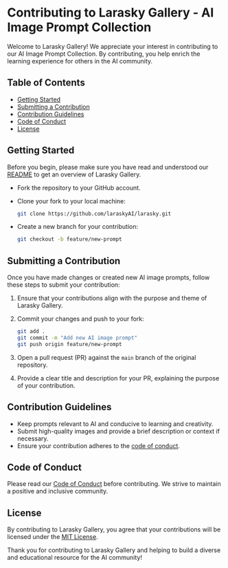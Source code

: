 # Contributing to Larasky Gallery - AI Image Prompt Collection

Welcome to Larasky Gallery! We appreciate your interest in contributing to our AI Image Prompt Collection. By contributing, you help enrich the learning experience for others in the AI community.

## Table of Contents
- [Getting Started](#getting-started)
- [Submitting a Contribution](#submitting-a-contribution)
- [Contribution Guidelines](#contribution-guidelines)
- [Code of Conduct](#code-of-conduct)
- [License](#license)

## Getting Started

Before you begin, please make sure you have read and understood our [README](README.md) to get an overview of Larasky Gallery.

- Fork the repository to your GitHub account.
- Clone your fork to your local machine:

    ```bash
    git clone https://github.com/laraskyAI/larasky.git
    ```

- Create a new branch for your contribution:

    ```bash
    git checkout -b feature/new-prompt
    ```

## Submitting a Contribution

Once you have made changes or created new AI image prompts, follow these steps to submit your contribution:

1. Ensure that your contributions align with the purpose and theme of Larasky Gallery.
2. Commit your changes and push to your fork:

    ```bash
    git add .
    git commit -m "Add new AI image prompt"
    git push origin feature/new-prompt
    ```

3. Open a pull request (PR) against the `main` branch of the original repository.
4. Provide a clear title and description for your PR, explaining the purpose of your contribution.

## Contribution Guidelines

- Keep prompts relevant to AI and conducive to learning and creativity.
- Submit high-quality images and provide a brief description or context if necessary.
- Ensure your contribution adheres to the [code of conduct](CODE_OF_CONDUCT.md).

## Code of Conduct

Please read our [Code of Conduct](CODE_OF_CONDUCT.md) before contributing. We strive to maintain a positive and inclusive community.

## License

By contributing to Larasky Gallery, you agree that your contributions will be licensed under the [MIT License](LICENSE).

Thank you for contributing to Larasky Gallery and helping to build a diverse and educational resource for the AI community!
